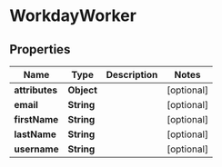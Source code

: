 

# WorkdayWorker


## Properties

| Name | Type | Description | Notes |
|------------ | ------------- | ------------- | -------------|
|**attributes** | **Object** |  |  [optional] |
|**email** | **String** |  |  [optional] |
|**firstName** | **String** |  |  [optional] |
|**lastName** | **String** |  |  [optional] |
|**username** | **String** |  |  [optional] |



